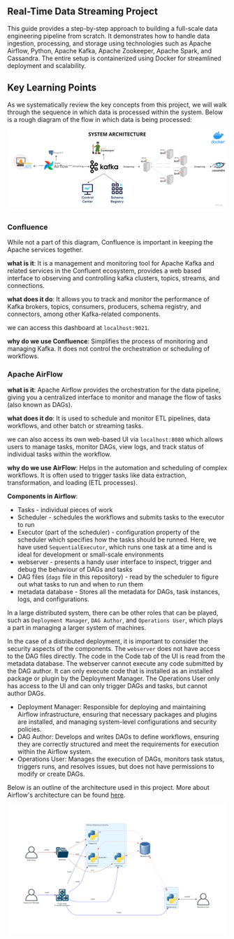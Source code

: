## Real-Time Data Streaming Project 

This guide provides a step-by-step approach to building a full-scale data engineering pipeline from scratch. It demonstrates how to handle data ingestion, processing, and storage using technologies such as Apache Airflow, Python, Apache Kafka, Apache Zookeeper, Apache Spark, and Cassandra. The entire setup is containerized using Docker for streamlined deployment and scalability.

## Key Learning Points 
As we systematically review the key concepts from this project, we will walk through the sequence in which data is processed within the system. Below is a rough diagram of the flow in which data is being processed: 

![system architrecture diagram](./system_architecture_diagram.png)

### Confluence

While not a part of this diagram, Confluence is important in keeping the Apache services together. 

**what is it**: It is a management and monitoring tool for Apache Kafka and related services in the Confluent ecosystem, provides a web based interface to observing and controlling kafka clusters, topics, streams, and connections. 

**what does it do**: It allows you to track and monitor the performance of Kafka brokers, topics, consumers, producers, schema registry, and connectors, among other Kafka-related components.

we can access this dashboard at `localhost:9021`.

**why do we use Confluence**: Simplifies the process of monitoring and managing Kafka. It does not control the orchestration or scheduling of workflows.

### Apache AirFlow

**what is it**: Apache Airflow provides the orchestration for the data pipeline, giving you a centralized interface to monitor and manage the flow of tasks (also known as DAGs). 

**what does it do**: It is used to schedule and monitor ETL pipelines, data workflows, and other batch or streaming tasks.

we can also access its own web-based UI via `localhost:8080` which allows users to manage tasks, monitor DAGs, view logs, and track status of individual tasks within the workflow. 

**why do we use AirFlow**: Helps in the automation and scheduling of complex workflows. It is often used to trigger tasks like data extraction, transformation, and loading (ETL processes).

**Components in Airflow**: 
* Tasks - individual pieces of work 
* Scheduler - schedules the workflows and submits tasks to the executor to run 
* Executor (part of the scheduler) - configuration property of the scheduler which specifies how the tasks should be runned. Here, we have used `SequentialExecutor`, which runs one task at a time and is ideal for development or small-scale environments
* webserver - presents a handy user interface to inspect, trigger and debug the behaviour of DAGs and tasks
* DAG files (`dags` file in this repository) - read by the scheduler to figure out what tasks to run and when to run them
* metadata database - Stores all the metadata for DAGs, task instances, logs, and configurations.

In a large distributed system, there can be other roles that can be played, such as `Deployment Manager`, `DAG Author`, and `Operations User`, which plays a part in managing a larger system of machines. 

In the case of a distributed deployment, it is important to consider the security aspects of the components. The `webserver` does not have access to the DAG files directly. The code in the Code tab of the UI is read from the metadata database. The webserver cannot execute any code submitted by the DAG author. It can only execute code that is installed as an installed package or plugin by the Deployment Manager. The Operations User only has access to the UI and can only trigger DAGs and tasks, but cannot author DAGs.

* Deployment Manager: Responsible for deploying and maintaining Airflow infrastructure, ensuring that necessary packages and plugins are installed, and managing system-level configurations and security policies.
* DAG Author: Develops and writes DAGs to define workflows, ensuring they are correctly structured and meet the requirements for execution within the Airflow system.
* Operations User: Manages the execution of DAGs, monitors task status, triggers runs, and resolves issues, but does not have permissions to modify or create DAGs.

Below is an outline of the architecture used in this project. More about Airflow's architecture can be found [here](https://airflow.apache.org/docs/apache-airflow/stable/core-concepts/overview.html). 

![airflow architectural diagram](./architecture_diagram_airflow.png)

